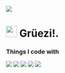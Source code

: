 <img src="https://www.twilio.com/content/dam/twilio-com/global/en/blog/legacy/2015/ascii-art-via-text-html/ASCII-ukiyowaves2048-gray.png"/>

<h1><img src="https://emojis.slackmojis.com/emojis/images/1531849430/4246/blob-sunglasses.gif?1531849430" width="30"/> Grüezi!.</h1>

<h3>Things I code with</h3>
<span><img src="https://img.shields.io/badge/react-%2320232a.svg?style=for-the-badge&logo=react&logoColor=%2361DAFB"/> 
<img src="https://img.shields.io/badge/Next-black?style=for-the-badge&logo=next.js&logoColor=white"/>
<img src="https://img.shields.io/badge/typescript-%23007ACC.svg?style=for-the-badge&logo=typescript&logoColor=white"/>
<img src="https://img.shields.io/badge/CodeIgniter-%23EF4223.svg?style=for-the-badge&logo=codeIgniter&logoColor=white"/>
<img src="https://img.shields.io/badge/php-%23777BB4.svg?style=for-the-badge&logo=php&logoColor=white"/></span>

